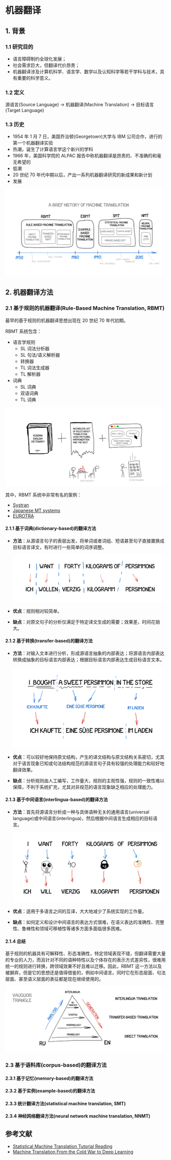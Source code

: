 # 机器翻译
## 1. 背景
### 1.1 研究目的

- 语言障碍制约全球化发展；
- 社会需求巨大，但翻译代价昂贵；
- 机器翻译涉及计算机科学、语言学、数学以及认知科学等若干学科与技术，具有重要的科学意义。

### 1.2 定义

源语言(Source Language) -> 机器翻译(Machine Translation) -> 目标语言(Target Language)

### 1.3 历史

- 1954 年 1 月 7 日，美国乔治顿(Georgetown)大学与 IBM 公司合作，进行的第一个机器翻译实验
- 热潮，诞生了计算语言学这个新兴的学科
- 1966 年，美国科学院的 ALPAC 报告中称机器翻译是昂贵的、不准确的和毫无希望的
- 低潮
- 20 世纪 70 年代中期以后，产出一系列机器翻译研究的新成果和新计划
- 发展

![Pic](7c9.png)

## 2. 机器翻译方法

### 2.1 基于规则的机器翻译(Rule-Based Machine Translation, RBMT)

最早的基于规则的机器翻译思想出现在 20 世纪 70 年代初期。

RBMT 系统包含：

- 语言学规则
    + SL 词法分析器
    + SL 句法/语义解析器
    + 转换器
    + TL 词法生成器
    + TL 解析器
- 词典
    + SL 词典
    + 双语词典
    + TL 词典

![Pic](7ca.png)

其中，RBMT 系统中非常有名的案例：

- [Systran](http://www.systran.de/)
- [Japanese MT systems](http://aamt.info/english/mtsys.htm)
- [EUROTRA](https://en.wikipedia.org/wiki/Eurotra)

#### 2.1.1 基于词典(dictionary-based)的翻译方法

- **方法**：从源语言句子的表层出发，将单词或者词组、短语甚至句子直接置换成目标语言译文，有时进行一些简单的词序调整。

    ![Pic](7cb.png)

- **优点**：规则相对较简单。
- **缺点**：对原文句子的分析仅满足于特定译文生成的需要；效果差，时间花销大。


#### 2.1.2 基于转换(transfer-based)的翻译方法

- **方法**：对输入文本进行分析，形成源语言抽象的内部表达；将源语言内部表达转换成抽象的目标语言内部表达；根据目标语言内部表达生成目标语言文本。

    ![Pic](7cc.png)

- **优点**：可以较好地保持原文结构，产生的译文结构与原文结构关系密切，尤其对于语言现象已知或句法结构规范的源语言句子具有较强的处理能力和较好地翻译效果。
- **缺点**：分析规则由人工编写，工作量大，规则的主观性强，规则的一致性难以保障，不利于系统扩充，尤其对非规范的语言现象缺乏相应的处理能力。

#### 2.1.3 基于中间语言(interlingua-based)的翻译方法

- **方法**：首先将源语言分析成一种与具体语种无关的通用语言(universal language)或中间语言(interlingua)，然后根据中间语言生成相应的目标语言。

    ![Pic](7cd.png)


- **优点**：适用于多语言之间的互译，大大地减少了系统实现的工作量。
- **缺点**：如何定义和设计中间语言的表达方式很难，在语义表达的准确性、完整性、鲁棒性和领域可移植性等诸多方面多面临很多困难。

#### 2.1.4 总结

基于规则的机器具有可解释性、形态准确性，特定领域表现不错，但翻译需要大量的专业的人力，而且针对不同的语种特性以及个体存在的表示方式差异性，很难用统一的规则进行转换，跨领域效果不好且难以迁移。因此，RBMT 这一方法以及被摒弃，但是它的思想还是值得借鉴的，例如中间语言。同时它在形态层面、句法层面、甚至语义层面的表征都是现在继续使用的。

![Pic](7ce.png)

### 2.3 基于语料库(corpus-based)的翻译方法

#### 2.3.1 基于记忆(memory-based)的翻译方法

#### 2.3.2 基于实例(example-based)的翻译方法

#### 2.3.3 统计翻译方法(statistical machine translation, SMT)

#### 2.3.4 神经网络翻译方法(neural network machine translation, NNMT)


## 参考文献
- [Statistical Machine Translation Tutorial Reading](http://cseweb.ucsd.edu/~dkauchak/mt-tutorial/)
- [Machine Translation
From the Cold War to Deep Learning](http://vas3k.com/blog/machine_translation/)